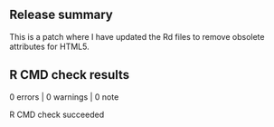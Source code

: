## Release summary

This is a patch where I have updated the Rd files to remove obsolete attributes for HTML5. 

## R CMD check results

0 errors | 0 warnings | 0 note

R CMD check succeeded

